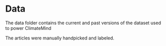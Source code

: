 # Data

The data folder contains the current and past versions of the dataset used to power ClimateMind

The articles were manually handpicked and labeled.